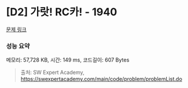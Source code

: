 # [D2] 가랏! RC카! - 1940 

[문제 링크](https://swexpertacademy.com/main/code/problem/problemDetail.do?contestProbId=AV5PjMgaALgDFAUq) 

### 성능 요약

메모리: 57,728 KB, 시간: 149 ms, 코드길이: 607 Bytes



> 출처: SW Expert Academy, https://swexpertacademy.com/main/code/problem/problemList.do